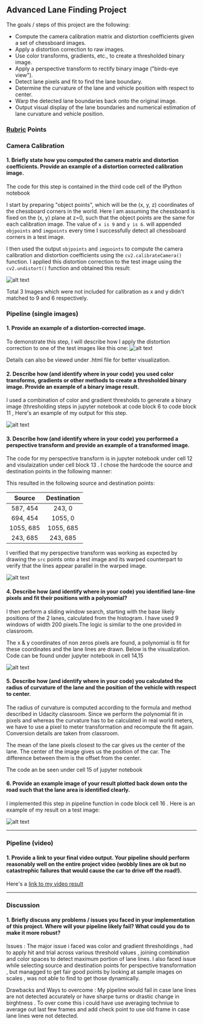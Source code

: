 ## **Advanced Lane Finding Project**

The goals / steps of this project are the following:

* Compute the camera calibration matrix and distortion coefficients given a set of chessboard images.
* Apply a distortion correction to raw images.
* Use color transforms, gradients, etc., to create a thresholded binary image.
* Apply a perspective transform to rectify binary image ("birds-eye view").
* Detect lane pixels and fit to find the lane boundary.
* Determine the curvature of the lane and vehicle position with respect to center.
* Warp the detected lane boundaries back onto the original image.
* Output visual display of the lane boundaries and numerical estimation of lane curvature and vehicle position.

[//]: # (Image References)

[image1]: ./examples/chessUdistort.PNG "Undistorted"
[image2]: ./examples/distort_correct.PNG "Road Transformed"
[image3]: ./examples/combined_threshold.PNG "Binary Example"
[image4]: ./examples/warpped.PNG "Warp Example"
[image5]: ./examples/lanes.PNG "Fit Visual"
[image6]: ./examples/finalImage.PNG "Output"
[video1]: ./project_video_output.mp4 "Video"

### [Rubric](https://review.udacity.com/#!/rubrics/571/view) Points



### Camera Calibration

#### 1. Briefly state how you computed the camera matrix and distortion coefficients. Provide an example of a distortion corrected calibration image.

The code for this step is contained in the third code cell of the IPython notebook 

I start by preparing "object points", which will be the (x, y, z) coordinates of the chessboard corners in the world. Here I am assuming the chessboard is fixed on the (x, y) plane at z=0, such that the object points are the same for each calibration image. 
The value of `x is 9` and `y is 6`. will appended `objpoints` and `imgpoints` every time I successfully detect all chessboard corners in a test image.  

I then used the output `objpoints` and `imgpoints` to compute the camera calibration and distortion coefficients using the `cv2.calibrateCamera()` function.  I applied this distortion correction to the test image using the `cv2.undistort()` function and obtained this result: 

![alt text][image1]

Total 3 Images  which were not included for calibration as x and y didn't matched to 9 and 6 respectively.

### Pipeline (single images)

#### 1. Provide an example of a distortion-corrected image.

To demonstrate this step, I will describe how I apply the distortion correction to one of the test images like this one:
![alt text][image2]

Details can also be viewed under .html file for better visualization.
#### 2. Describe how (and identify where in your code) you used color transforms, gradients or other methods to create a thresholded binary image.  Provide an example of a binary image result.

I used a combination of color and gradient thresholds to generate a binary image (thresholding steps in jupyter notebook at code block 6 to code block 11 ,   Here's an example of my output for this step.  

![alt text][image3]

#### 3. Describe how (and identify where in your code) you performed a perspective transform and provide an example of a transformed image.

The code for my perspective transform is in jupyter notebook under cell 12 and visulaization under cell block 13 .  I chose the hardcode the source and destination points in the following manner:

This resulted in the following source and destination points:

| Source        | Destination   | 
|:-------------:|:-------------:| 
| 587, 454      | 243, 0        | 
| 694, 454      | 1055, 0       |
| 1055, 685     | 1055, 685     |
| 243, 685      | 243, 685      |

I verified that my perspective transform was working as expected by drawing the `src`  points onto a test image and its warped counterpart to verify that the lines appear parallel in the warped image.

![alt text][image4]

#### 4. Describe how (and identify where in your code) you identified lane-line pixels and fit their positions with a polynomial?

I then perform a sliding window search, starting with the base likely positions of the 2 lanes, calculated from the histogram. I have used 9 windows of width 200 pixels.The logic is similar to the one provided in classroom.

The x & y coordinates of non zeros pixels are found, a polynomial is fit for these coordinates and the lane lines are drawn. Below is the visualization. Code can be found under jupyter notebook in cell 14,15

![alt text][image5]

#### 5. Describe how (and identify where in your code) you calculated the radius of curvature of the lane and the position of the vehicle with respect to center.


The radius of curvature is computed according to the formula and method described in Udacity classroom. Since we perform the polynomial fit in pixels and whereas the curvature has to be calculated in real world meters, we have to use a pixel to meter transformation and recompute the fit again. Conversion details are taken from classroom.

The mean of the lane pixels closest to the car gives us the center of the lane. The center of the image gives us the position of the car. The difference between them is the offset from the center.

The code an be seen under cell 15 of jupyter notebook

#### 6. Provide an example image of your result plotted back down onto the road such that the lane area is identified clearly.

I implemented this step in pipeline function in code block cell 16 .  Here is an example of my result on a test image:

![alt text][image6]

---

### Pipeline (video)

#### 1. Provide a link to your final video output.  Your pipeline should perform reasonably well on the entire project video (wobbly lines are ok but no catastrophic failures that would cause the car to drive off the road!).

Here's a [link to my video result](./project_video_output.mp4)

---

### Discussion

#### 1. Briefly discuss any problems / issues you faced in your implementation of this project.  Where will your pipeline likely fail?  What could you do to make it more robust?

Issues :
The major issue i faced was color and gradient thresholdings , had to apply hit and trial across various threshold values , joining combination and color spaces to detect maximum portion of lane lines.
I also faced issue while selecting source and destination points for perspective transformation , but managged to get fair good points by looking at sample images on scales , was not able to find to get those dynamically.

Drawbacks and Ways to overcome :
My pipeline would fail in case lane lines are not detected accurately or have sharpe turns or drastic change in birghtness . To over come this i could have use averaging techniue to average out last few frames and add check point to use old frame in case lane lines were not detected.

